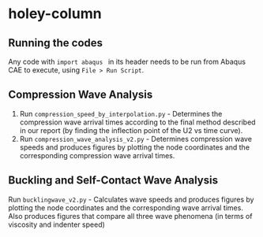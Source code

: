 # holey-column

## Running the codes
Any code with ```import abaqus ``` in its header needs to be run from Abaqus CAE to execute, using ```File > Run Script```.

## Compression Wave Analysis
1. Run ```compression_speed_by_interpolation.py``` - Determines the compression wave arrival times according to the final method described in our report (by finding the inflection point of the U2 vs time curve).
2. Run ```compression_wave_analysis_v2.py``` - Determines compression wave speeds and produces figures by plotting the node coordinates and the corresponding compression wave arrival times.


## Buckling and Self-Contact Wave Analysis
  Run ```bucklingwave_v2.py``` - Calculates wave speeds and produces figures by plotting the node coordinates and the corresponding wave arrival times. Also produces figures that compare all three wave phenomena (in terms of viscosity and indenter speed)

